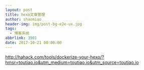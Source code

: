 ```yaml
---
layout: post
title: hexo文章管理
author: shaomiao
header-img: img/post-bg-e2e-ux.jpg
tags:
  - 博客系统
abbrlink: 3901
date: 2017-10-21 00:00:00
---
```

http://hahack.com/tools/dockerize-your-hexo/?hmsr=toutiao.io&utm_medium=toutiao.io&utm_source=toutiao.io
